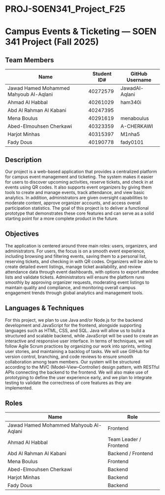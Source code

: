 # PROJ-SOEN341_Project_F25

# Campus Events & Ticketing — SOEN 341 Project (Fall 2025)

## Team Members

| Name                                      | Student ID# | GitHub Username |
|-------------------------------------------|-------------|-----------------|
| Jawad Hamed Mohammed Mahyoub Al-Aqlani    |  40272579   |  JawadAl-Aqlani |
| Ahmad Al Habbal                           |  40261029   |     ham340i     |
| Abd Al Rahman Al Kabani                   |  40247395   |                 |
| Mena Boulus                               |  40291619   |   menaboulus    |
| Abed-Elmouhsen Cherkawi                   |  40323359   |   A-CHERKAWI    |
| Harjot Minhas                             |  40315397   |     M1nha5      |
| Fady Dous                                 |  40190778   |    fady0101     |

## Description
Our project is a web-based application that provides a centralized platform for campus event management and ticketing. The system makes it easier for users to discover upcoming activities, reserve tickets, and check in at events using QR codes. It also supports event organizers by giving them tools to create and manage events, track attendance, and view basic analytics. In addition, administrators are given oversight capabilities to moderate content, approve organizer accounts, and access overall participation statistics. The goal of this project is to deliver a functional prototype that demonstrates these core features and can serve as a solid starting point for a more complete product in the future.

## Objectives
The application is centered around three main roles: users, organizers, and administrators. For users, the focus is on a smooth event experience, including browsing and filtering events, saving them to a personal list, reserving tickets, and checking in with QR codes. Organizers will be able to create detailed event listings, manage ticket availability, and review attendance data through event dashboards, with options to export attendee lists and validate tickets. Administrators will ensure the platform runs smoothly by approving organizer requests, moderating event listings to maintain quality and compliance, and monitoring overall campus engagement trends through global analytics and management tools.

## Languages & Techniques
For this project, we plan to use Java and/or Node.js for the backend development and JavaScript for the frontend, alongside supporting languages such as HTML, CSS, and SQL. Java will allow us to build a structured and scalable backend, while JavaScript will be used to create an interactive and responsive user interface. In terms of techniques, we will follow Agile Scrum practices by organizing our work into sprints, writing user stories, and maintaining a backlog of tasks. We will use GitHub for version control, branching, and code reviews to ensure smooth collaboration among team members. Our system will be structured according to the MVC (Model–View–Controller) design pattern, with RESTful APIs connecting the backend to the frontend. We will also make use of prototyping to define the user experience early, and we plan to integrate testing to validate the correctness of core features as they are implemented.

## Roles

| Name                                      |           Role            |
|-------------------------------------------|---------------------------|
| Jawad Hamed Mohammed Mahyoub Al-Aqlani    |          Frontend         |
| Ahmad Al Habbal                           |   Team Leader / Frontend  |
| Abd Al Rahman Al Kabani                   |       Backend / Frontend  |
| Mena Boulus                               |         Frontend          |
| Abed-Elmouhsen Cherkawi                   |         Backend           |
| Harjot Minhas                             |         Backend           |
| Fady Dous                                 |         Backend           |

